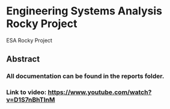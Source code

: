 # Engineering Systems Analysis Rocky Project
ESA Rocky Project

## Abstract


### All documentation can be found in the reports folder.

### Link to video: https://www.youtube.com/watch?v=D1S7nBhTInM

